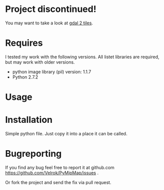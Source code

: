 # Project discontinued!

You may want to take a look at [gdal 2 tiles](http://www.gdal.org/gdal2tiles.html).


# Requires

I tested my work with the following versions.
All listet libraries are required, but may work with older versions.

 - python image library (pil) version: 1.1.7
 - Python 2.7.2 


# Usage


# Installation

Simple python file. Just copy it into a place it can be called.


# Bugreporting

If you find any bug feel free to report it at github.com https://github.com/Velrok/PyMipMap/issues .

Or fork the project and send the fix via pull request.

